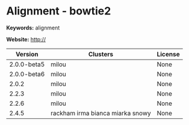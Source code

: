 # Alignment - bowtie2



**Keywords:** alignment

**Website:** <http://>

| Version | Clusters | License |
| ------- | -------- | ------- |
| 2.0.0-beta5 | milou | None |
| 2.0.0-beta6 | milou | None |
| 2.0.2 | milou | None |
| 2.2.3 | milou | None |
| 2.2.6 | milou | None |
| 2.4.5 | rackham irma bianca miarka snowy | None |
